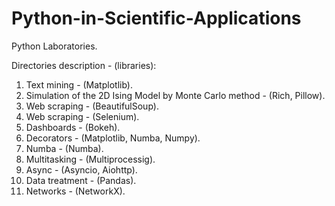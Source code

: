 # Python-in-Scientific-Applications
Python Laboratories.

Directories description - (libraries):

1. Text mining - (Matplotlib).
2. Simulation of the 2D Ising Model by Monte Carlo method - (Rich, Pillow).
3. Web scraping - (BeautifulSoup).
4. Web scraping - (Selenium).
5. Dashboards - (Bokeh).
6. Decorators - (Matplotlib, Numba, Numpy). 
7. Numba - (Numba).
8. Multitasking - (Multiprocessig).
9. Async - (Asyncio, Aiohttp).
10. Data treatment - (Pandas).
11. Networks - (NetworkX).
